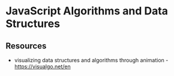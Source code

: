 # JavaScript Algorithms and Data Structures

## Resources

-   visualizing data structures and algorithms through animation - https://visualgo.net/en
